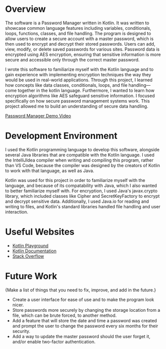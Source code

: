 # Overview

The software is a Password Manager written in Kotlin. It was written to showcase common language features including variables,
conditionals, loops, functions, classes, and file handling. The program is designed to allow users to create a secure account
with a master password, which is then used to encrypt and decrypt their stored passwords. Users can add, view, modify,
or delete saved passwords for various sites. Password data is encrypted using AES encryption, ensuring that sensitive information
is more secure and accessible only through the correct master password.

I wrote this software to familiarize myself with the Kotlin language and to gain experience with implementing encryption techniques
the way they would be used in real-world applications. Through this project, I learned how concepts like data classes, conditionals,
loops, and file handling—come together in the kotlin language. Furthermore, I wanted to learn how encryption algorithms like AES
safeguard sensitive information. I focused specifically on how secure password management systems work. This project allowed me to build
an understanding of secure data handling.

[Password Manager Demo Video](https://youtu.be/kmnVj9G0ms0)

# Development Environment

I used the Kotlin programming language to develop this software, alongside several Java libraries that are compatible with
the Kotlin language. I used the IntelliJIdea compiler when writing and compiling this program, rather than VS Code, because
the compiler was designed by the creators of Kotlin to work with that language, as well as Java.

Kotlin was used for this project in order to familiarize myself with the language, and because of its compatability with Java,
which I also wanted to better familiarize myself with. For encryption, I used Java's javax.crypto library, which included classes
like Cipher and SecretKeyFactory to encrypt and decrypt sensitive data. Additionally, I used Java.io for reading and writing to files,
and Kotlin's standard libraries handled file handling and user interaction.

# Useful Websites

- [Kotlin Playground](http://url.link.goes.hehttps://play.kotlinlang.org/)
- [Kotlin Documentation](http://url.link.goes.herehttps://kotlinlang.org/docs/home.html)
- [Stack Overflow](https://stackoverflow.com/)

# Future Work

{Make a list of things that you need to fix, improve, and add in the future.}

- Create a user interface for ease of use and to make the program look nicer.
- Store passwords more securely by changing the storage location from a file, which can be brute forced, to another method.
- Add a feature that will store the date and time a password was created and prompt the user to change the password every six months for their security.
- Add a way to update the master password should the user forget it, and/or enable two-factor authentication.
